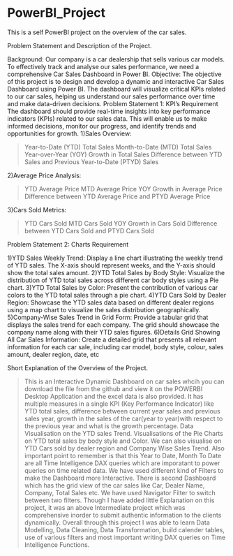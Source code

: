 # PowerBI_Project
This is a self PowerBI project on the overview of the car sales.

Problem Statement and Description of the Project.

Background: Our company is a car dealership that sells various car models. To effectively track and analyse our sales performance, we need a comprehensive Car Sales Dashboard in Power BI. 
Objective: The objective of this project is to design and develop a dynamic and interactive Car Sales Dashboard using Power BI. The dashboard will visualize critical KPIs related to our car sales, helping us understand our sales performance over time and make data-driven decisions.
Problem Statement 1: KPI’s Requirement
The dashboard should provide real-time insights into key performance indicators (KPIs) related to our sales data. This will enable us to make informed decisions, monitor our progress, and identify trends and opportunities for growth.
1)Sales Overview:
>Year-to-Date (YTD) Total Sales
>Month-to-Date (MTD) Total Sales
>Year-over-Year (YOY) Growth in Total Sales
>Difference between YTD Sales and Previous Year-to-Date (PTYD) Sales

2)Average Price Analysis:
>YTD Average Price
>MTD Average Price
>YOY Growth in Average Price
>Difference between YTD Average Price and PTYD Average Price

3)Cars Sold Metrics:
>YTD Cars Sold
>MTD Cars Sold
>YOY Growth in Cars Sold
>Difference between YTD Cars Sold and PTYD Cars Sold


Problem Statement 2: Charts Requirement


1)YTD Sales Weekly Trend: Display a line chart illustrating the weekly trend of YTD sales. The X-axis should represent weeks, and the Y-axis should show the total sales amount.
2)YTD Total Sales by Body Style: Visualize the distribution of YTD total sales across different car body styles using a Pie chart.
3)YTD Total Sales by Color: Present the contribution of various car colors to the YTD total sales through a pie chart.
4)YTD Cars Sold by Dealer Region: Showcase the YTD sales data based on different dealer regions using a map chart to visualize the sales distribution geographically.
5)Company-Wise Sales Trend in Grid Form: Provide a tabular grid that displays the sales trend for each company. The grid should showcase the company name along with their YTD sales figures.
6)Details Grid Showing All Car Sales Information: Create a detailed grid that presents all relevant information for each car sale, including car model, body style, colour, sales amount, dealer region, date, etc


Short Explanation of the Overview of the Project.

> This is an Interactive Dynamic Dashboard on car sales whcih you can download the file from the github and view it on the POWERBI Desktop Application and the excel data is also provided.
> It has multiple measures in a single KPI (Key Performance Indicator) like YTD total sales, difference between current year sales and previous sales year, growth in the sales of the car(year to year)with respect to the previous year and what is the growth percentage.
> Data Visualisation on the YTD sales Trend.
> Visualisations of the Pie Charts on YTD total sales by body style and Color.
> We can also visualise on YTD Cars sold by dealer region and Company Wise Sales Trend.
> Also important point to remember is that this Year to Date, Month To Date are all Time Intelligence DAX queries which are imporatant to power queries on time related data.
>We have used different kind of Filters to make the Dashboard more Interactive.
> There is second Dashboard which has the grid view of the car sales like Car, Dealer Name, Company, Total Sales etc.
> We have used Navigator Filter to switch between two filters.
>Though I have added little Explanation on this project, it was an above Intermediate project which was comprehensive inorder to submit authentic information to the clients dynamically.
> Overall through this project I was able to learn Data Modelling, Data Cleaning, Data Transformation, build calender tables, use of various filters and most important writing DAX queries on Time Intelligence Functions.
